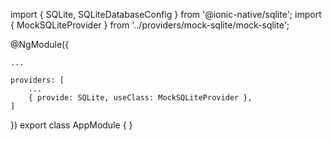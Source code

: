 
import { SQLite, SQLiteDatabaseConfig }	from '@ionic-native/sqlite';
import { MockSQLiteProvider }					from '../providers/mock-sqlite/mock-sqlite';

@NgModule({

	...

	providers: [
		...
		{ provide: SQLite, useClass: MockSQLiteProvider },
	]
})
export class AppModule { }

